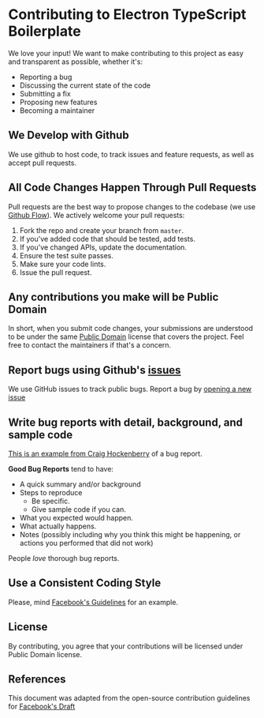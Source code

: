 # Contributing to Electron TypeScript Boilerplate
We love your input! We want to make contributing to this project as easy and transparent as possible, whether it's:

- Reporting a bug
- Discussing the current state of the code
- Submitting a fix
- Proposing new features
- Becoming a maintainer

## We Develop with Github
We use github to host code, to track issues and feature requests, as well as accept pull requests.

## All Code Changes Happen Through Pull Requests
Pull requests are the best way to propose changes to the codebase (we use [Github Flow](https://guides.github.com/introduction/flow/index.html)). We actively welcome your pull requests:

1. Fork the repo and create your branch from `master`.
2. If you've added code that should be tested, add tests.
3. If you've changed APIs, update the documentation.
4. Ensure the test suite passes.
5. Make sure your code lints.
6. Issue the pull request.

## Any contributions you make will be Public Domain
In short, when you submit code changes, your submissions are understood to be under the same [Public Domain](http://unlicense.org/) license that covers the project. Feel free to contact the maintainers if that's a concern.

## Report bugs using Github's [issues](https://github.com/andreros/electron-typescript-boilerplate/issues)
We use GitHub issues to track public bugs. Report a bug by [opening a new issue](https://github.com/andreros/electron-typescript-boilerplate/issues)

## Write bug reports with detail, background, and sample code
[This is an example from Craig Hockenberry](http://www.openradar.me/11905408) of a bug report.

**Good Bug Reports** tend to have:

- A quick summary and/or background
- Steps to reproduce
  - Be specific.
  - Give sample code if you can.
- What you expected would happen.
- What actually happens.
- Notes (possibly including why you think this might be happening, or actions you performed that did not work)

People *love* thorough bug reports.

## Use a Consistent Coding Style
Please, mind [Facebook's Guidelines](https://github.com/facebook/draft-js/blob/a9316a723f9e918afde44dea68b5f9f39b7d9b00/CONTRIBUTING.md) for an example.

## License
By contributing, you agree that your contributions will be licensed under Public Domain license.

## References
This document was adapted from the open-source contribution guidelines for [Facebook's Draft](https://github.com/facebook/draft-js/blob/a9316a723f9e918afde44dea68b5f9f39b7d9b00/CONTRIBUTING.md)
